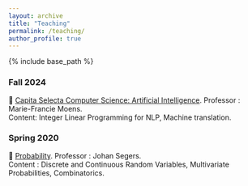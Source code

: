 ```yaml
---
layout: archive
title: "Teaching"
permalink: /teaching/
author_profile: true
---
```


{% include base_path %}

### Fall 2024

🤖 [Capita Selecta Computer Science: Artificial Intelligence](https://onderwijsaanbod.kuleuven.be/syllabi/e/H05N0AE.htm#activetab=doelstellingen_idp1598720). Professor : Marie-Francie Moens. <br>
Content: Integer Linear Programming for NLP, Machine translation.

### Spring 2020

🎲 [Probability](https://uclouvain.be/en-cours-2022-linge1113). Professor : Johan Segers.  
Content : Discrete and Continuous Random Variables, Multivariate Probabilities, Combinatorics.

